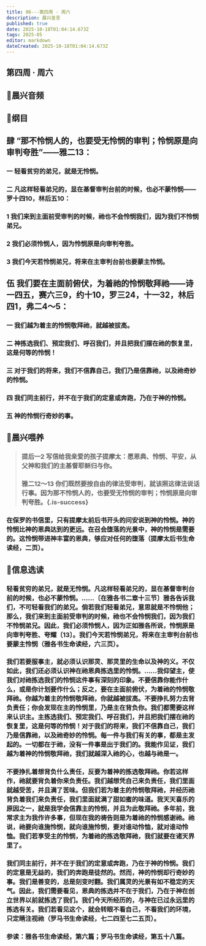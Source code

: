 ```yaml
---
title: 06---第四周 · 周六
description: 晨兴圣言
published: true
date: 2025-10-18T01:04:14.673Z
tags: 2025-05
editor: markdown
dateCreated: 2025-10-18T01:04:14.673Z
---
```


## 第四周 · 周六
## 🎵晨兴音频

## 📖纲目

## 肆    “那不怜悯人的，也要受无怜悯的审判；怜悯原是向审判夸胜”——雅二13：

### 一    轻看贫穷的弟兄，就是无怜悯。

### 二    凡这样轻看弟兄的，显在基督审判台前的时候，也必不蒙怜悯——罗十四10，林后五10：

### 1    我们来到主面前受审判的时候，祂也不会怜悯我们，因为我们不怜悯弟兄。

### 2    我们必须怜悯人，因为怜悯原是向审判夸胜。

### 3    我们今天若怜悯弟兄，将来在主审判台前也要蒙主怜悯。

## 伍    我们要在主面前俯伏，为着祂的怜悯敬拜祂——诗一四五，赛六三9，约十10，罗三24，十一32，林后四1，弗二4～5：

### 一    我们越为着主的怜悯敬拜祂，就越被拔高。

### 二    神拣选我们、预定我们、呼召我们，并且把我们摆在祂的恢复里，这是何等的怜悯！

### 三    对于我们的将来，我们不信靠自己，我们乃是信靠祂，以及祂奇妙的怜悯。

### 四    我们同主前行，并不在于我们的定意或奔跑，乃在于神的怜悯。

### 五    神的怜悯行奇妙的事。

## 📖晨兴喂养

>### 提后一2    写信给我亲爱的孩子提摩太：愿恩典、怜悯、平安，从父神和我们的主基督耶稣归与你。
>
>### 雅二12～13    你们既然要按自由的律法受审判，就该照这律法说话行事。因为那不怜悯人的，也要受无怜悯的审判；怜悯原是向审判夸胜。{.is-success}

### 在保罗的书信里，只有提摩太前后书开头的问安说到神的怜悯。神的怜悯比神的恩典达到的更远。在召会堕落的光景中，神的怜悯是需要的。这怜悯带进神丰富的恩典，够应对任何的堕落（提摩太后书生命读经，二页）。

## 📖信息选读

### 轻看贫穷的弟兄，就是无怜悯。凡这样轻看弟兄的，显在基督审判台前的时候，也必不蒙怜悯。……〔在雅各书二章十三节〕雅各告诉我们，不可轻看我们的弟兄。倘若我们轻看弟兄，意思就是不怜悯他；那么，我们来到主面前受审判的时候，祂也不会怜悯我们，因为我们不怜悯弟兄。因此，我们必须怜悯人，因为正如雅各所说，怜悯原是向审判夸胜、夸耀〔13〕。我们今天若怜悯弟兄，将来在主审判台前也要蒙主怜悯（雅各书生命读经，六三页）。

### 我们若要服事主，就必须认识那灵、那灵里的生命以及神的义。不仅如此，我们还必须认识神在祂恩典拣选里的怜悯。……我仰望主，使我们对祂拣选我们的怜悯这件事有深刻的印象。不要信靠你能作什么，或是你计划要作什么；反之，要在主面前俯伏，为着祂的怜悯敬拜祂。你越为着主的怜悯敬拜祂，你就越被拔高。不要挣扎努力去背负责任；你会发现在主的怜悯里，乃是主在背负你。我们都需要这样来认识主。主拣选我们、预定我们、呼召我们，并且把我们摆在祂的恢复里，这是何等的怜悯！对于我们的将来，我们不信靠自己，我们乃是信靠祂，以及祂奇妙的怜悯。每一件与我们有关的事，都是主发起的。一切都在于祂，没有一件事是出于我们的。我能作见证，我们越为着神的怜悯敬拜祂，我们就越深入祂的心，也越与祂是一。

### 不要挣扎着想背负什么责任，反要为着神的拣选敬拜祂。你若这样作，祂就要背负着你来负责任。我们越想凭自己来负责任，我们里面就越受苦，并且满了苦味。但我们若为着主的怜悯敬拜祂，并经历祂背负着我们来负责任，我们里面就满了甜如蜜的味道。我天天喜乐的原因之一，就是我学会信靠主的怜悯，并且为此敬拜祂。多年前，我常求主为我作许多事，但现在我的祷告则是为着祂的怜悯感谢祂。祂说，祂要向谁施怜悯，就向谁施怜悯，要对谁动怜恤，就对谁动怜恤。我们若享受主的怜悯，为着祂的拣选敬拜祂，我们就要在诸天界里了。

### 我们同主前行，并不在于我们的定意或奔跑，乃在于神的怜悯。我们的定意是无益的，我们的奔跑是徒然的。然而，神的怜悯却行奇妙的事。我们是善变的，总是刻变时翻。我们属灵的光景有如不稳定的天气。因此，我们需要看见，恩典的拣选并不在于我们，乃在于神在创立世界以前就拣选了我们。我们今天所经历的，与神在已过永远里的拣选有关。我们若看见这个，就会转眼不看自己，不看我们的环境，只定睛注视祂（罗马书生命读经，七二四至七二五页）。

### 参读：雅各书生命读经，第六篇；罗马书生命读经，第五十八篇。
<!-- Google tag (gtag.js) -->
<script async src="https://www.googletagmanager.com/gtag/js?id=G-1P8709Z16T"></script>
<script>
  window.dataLayer = window.dataLayer || [];
  function gtag(){dataLayer.push(arguments);}
  gtag('js', new Date());

  gtag('config', 'G-1P8709Z16T');
</script>